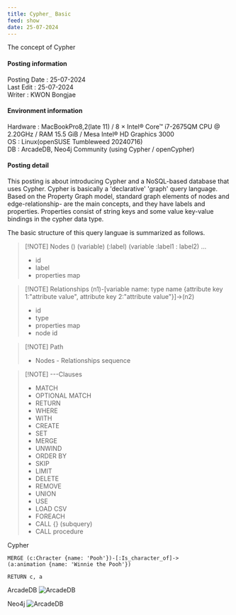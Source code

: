 ```yaml
---
title: Cypher_ Basic
feed: show
date: 25-07-2024
---
```

The concept of Cypher

#### Posting information

Posting Date : 25-07-2024  
Last Edit : 25-07-2024  
Writer : KWON Bongjae

#### Environment information

Hardware : MacBookPro8,2(late 11) /  8 × Intel® Core™ i7-2675QM CPU @ 2.20GHz / RAM 15.5 GiB / Mesa Intel® HD Graphics 3000 <br>
OS : Linux(openSUSE Tumbleweed 20240716) <br>
DB : ArcadeDB, Neo4j Community (using Cypher / openCypher) <br> 

#### Posting detail

This posting is about introducing Cypher and a NoSQL-based database that uses Cypher. Cypher is basically a 'declarative' 'graph' query language. Based on the Property Graph model, standard graph elements of nodes and edge-relationship- are the main concepts, and they have labels and properties. Properties consist of string keys and some value key-value bindings in the cypher data type. 

The basic structure of this query languae is summarized as follows.

> [!NOTE] Nodes () (variable) (:label) (variable :label1 : label2) ...
> - id
> - label
> - properties map

> [!NOTE] Relationships (n1)-[variable name: type name {attribute key 1:"attribute value", attribute key 2:"attribute value"}]->(n2)
> - id
> - type
> - properties map
> - node id
>

> [!NOTE] Path
> - Nodes - Relationships sequence

> [!NOTE] ---Clauses
> - MATCH
> - OPTIONAL MATCH
> - RETURN
> - WHERE
> - WITH
> - CREATE
> - SET
> - MERGE
> - UNWIND
> - ORDER BY
> - SKIP 
> - LIMIT
> - DELETE
> - REMOVE
> - UNION
> - USE
> - LOAD CSV
> - FOREACH
> - CALL {} (subquery)
> - CALL procedure




Cypher
```
MERGE (c:Chracter {name: 'Pooh'})-[:Is_character_of]->(a:animation {name: 'Winnie the Pooh'})

RETURN c, a
```



ArcadeDB
![ArcadeDB](https://lh3.googleusercontent.com/pw/AP1GczPyXBpF5fe_UV-JXVy3E0fPGDF33eIJW7s3W97UolZuaDoE0c6nUA-J8JBoznH1xERGRRfdHMRIIF_G9k6S4Rzi3yTuMETs4iABnyZ6iDJGX2b3gELqNl24672u7uy2X8HHKI-JJ9C698wRGK0k9fhfIg=w1253-h783-s-no?authuser=0)


Neo4j
![ArcadeDB](https://lh3.googleusercontent.com/pw/AP1GczNJ8Cy2AbuLQ9imaFWRgg4wArJ9-D8yIn6nf5JA_LjduYKx6mzXKXMEJS-tvFg96qVxnGgfwXZglJI1fYKK7SmU5MaPFlXMRXWfi83HA37oaw8J3T_a42kihePM2ZEpmiAC0trh5wCrvg7J5LG2CFtXOQ=w1253-h783-s-no?authuser=0)
